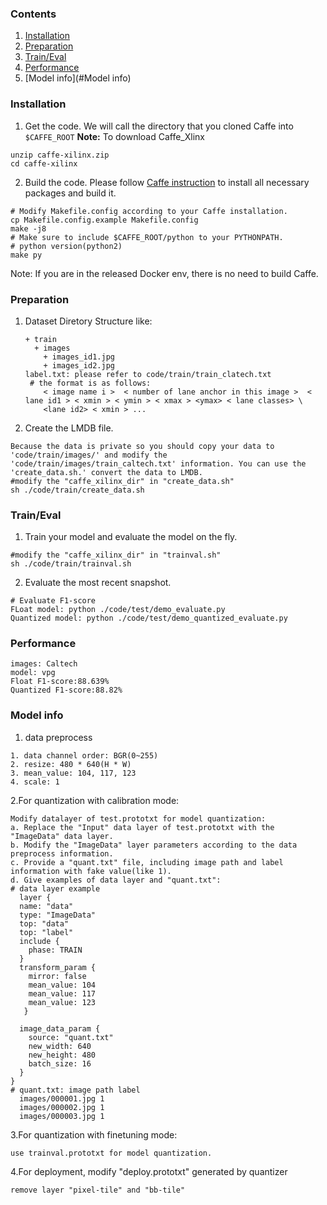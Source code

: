 ### Contents
1. [Installation](#installation)
2. [Preparation](#preparation)
3. [Train/Eval](#traineval)
4. [Performance](#Performance)
5. [Model info](#Model info)

### Installation
1. Get the code. We will call the directory that you cloned Caffe into `$CAFFE_ROOT`
  **Note:** To download Caffe_Xlinx
  
  ```shell
  unzip caffe-xilinx.zip
  cd caffe-xilinx
  ```

2. Build the code. Please follow [Caffe instruction](http://caffe.berkeleyvision.org/installation.html) to install all necessary packages and build it.
  ```shell
  # Modify Makefile.config according to your Caffe installation.
  cp Makefile.config.example Makefile.config
  make -j8
  # Make sure to include $CAFFE_ROOT/python to your PYTHONPATH.
  # python version(python2)
  make py
  ```
Note: If you are in the released Docker env, there is no need to build Caffe.

### Preparation
1. Dataset Diretory Structure like:
   ```shell
   + train 
     + images 
       + images_id1.jpg
       + images_id2.jpg
   label.txt: please refer to code/train/train_clatech.txt
    # the format is as follows: 
       < image name i >  < number of lane anchor in this image >  < lane id1 > < xmin > < ymin > < xmax > <ymax> < lane classes> \
       <lane id2> < xmin > ... 

   ```

2. Create the LMDB file.
  ```shell
  Because the data is private so you should copy your data to 'code/train/images/' and modify the 'code/train/images/train_caltech.txt' information. You can use the 'create_data.sh.' convert the data to LMDB.
  #modify the "caffe_xilinx_dir" in "create_data.sh"
  sh ./code/train/create_data.sh
  ```

### Train/Eval
1. Train your model and evaluate the model on the fly.
  ```shell
  #modify the "caffe_xilinx_dir" in "trainval.sh"
  sh ./code/train/trainval.sh
  ```

2. Evaluate the most recent snapshot.
  ```shell
  # Evaluate F1-score
  FLoat model: python ./code/test/demo_evaluate.py
  Quantized model: python ./code/test/demo_quantized_evaluate.py
  ```
### Performance
  ```shell
  images: Caltech
  model: vpg
  Float F1-score:88.639%
  Quantized F1-score:88.82%
  ```
### Model info


1. data preprocess
```
1. data channel order: BGR(0~255)                  
2. resize: 480 * 640(H * W) 
3. mean_value: 104, 117, 123
4. scale: 1
```
2.For quantization with calibration mode:
  ```
  Modify datalayer of test.prototxt for model quantization:
  a. Replace the "Input" data layer of test.prototxt with the "ImageData" data layer.
  b. Modify the "ImageData" layer parameters according to the data preprocess information.
  c. Provide a "quant.txt" file, including image path and label information with fake value(like 1).
  d. Give examples of data layer and "quant.txt":
  # data layer example
    layer {
    name: "data"
    type: "ImageData"
    top: "data"
    top: "label"
    include {
      phase: TRAIN
    }
    transform_param {
      mirror: false
      mean_value: 104
      mean_value: 117
      mean_value: 123
     }

    image_data_param {
      source: "quant.txt"
      new_width: 640  
      new_height: 480
      batch_size: 16
    }
  }
  # quant.txt: image path label
    images/000001.jpg 1
    images/000002.jpg 1
    images/000003.jpg 1

  ```
3.For quantization with finetuning mode: 
  ```
  use trainval.prototxt for model quantization.
  ```
4.For deployment, modify "deploy.prototxt" generated by quantizer
  ```
  remove layer "pixel-tile" and "bb-tile"

  ```
